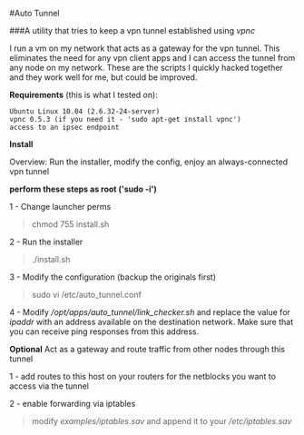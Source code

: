 #Auto Tunnel

###A utility that tries to keep a vpn tunnel established using *vpnc*

I run a vm on my network that acts as a gateway for the vpn tunnel. This eliminates the need for any vpn client apps and I can access the tunnel from any node on my network. These are the scripts I quickly hacked together and they work well for me, but could be improved.


**Requirements** (this is what I tested on):
	
	Ubuntu Linux 10.04 (2.6.32-24-server)
	vpnc 0.5.3 (if you need it - 'sudo apt-get install vpnc')
	access to an ipsec endpoint


**Install**

Overview: Run the installer, modify the config, enjoy an always-connected vpn tunnel


**perform these steps as root ('sudo -i')**

1 - Change launcher perms 

>chmod 755 install.sh

2 - Run the installer 

>./install.sh

3 - Modify the configuration (backup the originals first)

>sudo vi /etc/auto_tunnel.conf 

4 - Modify */opt/apps/auto_tunnel/link_checker.sh* and replace the value for *ipaddr* with an address available on the destination network. Make sure that you can receive ping responses from this address.


**Optional** Act as a gateway and route traffic from other nodes through this tunnel

1 - add routes to this host on your routers for the netblocks you want to access via the tunnel

2 - enable forwarding via iptables

>modify *examples/iptables.sav* and append it to your */etc/iptables.sav*
